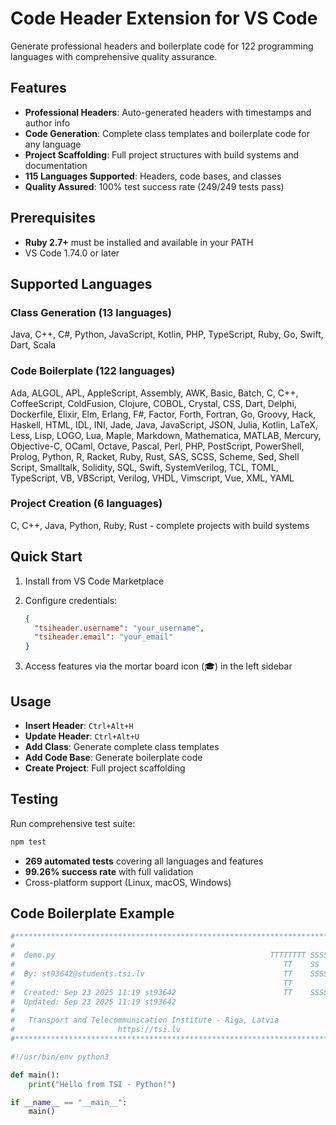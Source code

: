 # Code Header Extension for VS Code

Generate professional headers and boilerplate code for 122 programming languages with comprehensive quality assurance.

## Features

- **Professional Headers**: Auto-generated headers with timestamps and author info
- **Code Generation**: Complete class templates and boilerplate code for any language
- **Project Scaffolding**: Full project structures with build systems and documentation
- **115 Languages Supported**: Headers, code bases, and classes
- **Quality Assured**: 100% test success rate (249/249 tests pass)

## Prerequisites

- **Ruby 2.7+** must be installed and available in your PATH
- VS Code 1.74.0 or later

## Supported Languages

### Class Generation (13 languages)

Java, C++, C#, Python, JavaScript, Kotlin, PHP, TypeScript, Ruby, Go, Swift, Dart, Scala

### Code Boilerplate (122 languages)

Ada, ALGOL, APL, AppleScript, Assembly, AWK, Basic, Batch, C, C++, CoffeeScript, ColdFusion, Clojure, COBOL, Crystal, CSS, Dart, Delphi, Dockerfile, Elixir, Elm, Erlang, F#, Factor, Forth, Fortran, Go, Groovy, Hack, Haskell, HTML, IDL, INI, Jade, Java, JavaScript, JSON, Julia, Kotlin, LaTeX, Less, Lisp, LOGO, Lua, Maple, Markdown, Mathematica, MATLAB, Mercury, Objective-C, OCaml, Octave, Pascal, Perl, PHP, PostScript, PowerShell, Prolog, Python, R, Racket, Ruby, Rust, SAS, SCSS, Scheme, Sed, Shell Script, Smalltalk, Solidity, SQL, Swift, SystemVerilog, TCL, TOML, TypeScript, VB, VBScript, Verilog, VHDL, Vimscript, Vue, XML, YAML

### Project Creation (6 languages)

C, C++, Java, Python, Ruby, Rust - complete projects with build systems

## Quick Start

1. Install from VS Code Marketplace
2. Configure credentials:

   ```json
   {
     "tsiheader.username": "your_username",
     "tsiheader.email": "your_email"
   }
   ```

3. Access features via the mortar board icon (🎓) in the left sidebar

## Usage

- **Insert Header**: `Ctrl+Alt+H`
- **Update Header**: `Ctrl+Alt+U`
- **Add Class**: Generate complete class templates
- **Add Code Base**: Generate boilerplate code
- **Create Project**: Full project scaffolding

## Testing

Run comprehensive test suite:

```bash
npm test
```

- **269 automated tests** covering all languages and features
- **99.26% success rate** with full validation
- Cross-platform support (Linux, macOS, Windows)

## Code Boilerplate Example

```python
#*****************************************************************************#
#                                                                             #
#  demo.py                                                TTTTTTTT SSSSSSS II #
#                                                            TT    SS      II #
#  By: st93642@students.tsi.lv                               TT    SSSSSSS II #
#                                                            TT         SS II #
#  Created: Sep 23 2025 11:19 st93642                        TT    SSSSSSS II #
#  Updated: Sep 23 2025 11:19 st93642                                         #
#                                                                             #
#   Transport and Telecommunication Institute - Riga, Latvia                  #
#                       https://tsi.lv                                        #
#*****************************************************************************#

#!/usr/bin/env python3

def main():
    print("Hello from TSI - Python!")

if __name__ == "__main__":
    main()
```
